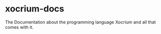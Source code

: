 # xocrium-docs
The Documentation about the programming language Xocrium and all that comes with it.
